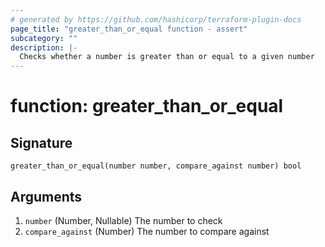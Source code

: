 ```yaml
---
# generated by https://github.com/hashicorp/terraform-plugin-docs
page_title: "greater_than_or_equal function - assert"
subcategory: ""
description: |-
  Checks whether a number is greater than or equal to a given number
---
```


# function: greater_than_or_equal





## Signature

<!-- signature generated by tfplugindocs -->
```text
greater_than_or_equal(number number, compare_against number) bool
```

## Arguments

<!-- arguments generated by tfplugindocs -->
1. `number` (Number, Nullable) The number to check
1. `compare_against` (Number) The number to compare against

